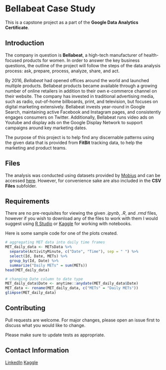 # Bellabeat Case Study

This is a capstone project as a part of the **Google Data Analytics Certificate**. 

## Introduction

The company in question is **Bellabeat**, a high-tech manufacturer of health-focused products for women. In order to answer the key business questions, the outline of the project will follow the steps of the data analysis process: ask, prepare, process, analyze, share, and act.

By 2016, *Bellabeat* had opened offices around the world and launched multiple products. Bellabeat products became available through a growing number of online retailers in addition to their own e-commerce channel on their website. The company has invested in traditional advertising media, such as radio, out-of-home billboards, print, and television, but focuses on digital marketing extensively. Bellabeat invests year-round in Google Search, maintaining active Facebook and Instagram pages, and consistently engages consumers on Twitter. Additionally, Bellabeat runs video ads on Youtube and display ads on the Google Display Network to support campaigns around key marketing dates.

The purpose of this project is to help find any discernable patterns using the given data that is provided from **FitBit** tracking data, to help the marketing and product teams.

## Files

The analysis was conducted using datasets provided by [Mobius](https://www.kaggle.com/arashnic) and can be accessed [here](https://www.kaggle.com/arashnic/fitbit). However, for convenience sake are also included in the **CSV Files** subfolder.

## Requirements

There are no pre-requisites for viewing the given *.ipynb*, *.R*, and *.rmd* files, however if you wish to download any of the files to work with them I would suggest using [R Studio](https://www.rstudio.com/) or [Kaggle](https://www.kaggle.com/) for working with notebooks. 

Here is some sample code for one of the plots created.

```r
# aggregating MET data into daily time frames
MET_daily_data <- METsData %>% 
  separate(ActivityMinute, c("Date", "Time"), sep = " ") %>% 
  select(Id, Date, METs) %>% 
  group_by(Id, Date) %>% 
  summarize("Daily METs" = sum(METs))
head(MET_daily_data)

# changing Date column to date type
MET_daily_data$Date <- anytime::anydate(MET_daily_data$Date)
MET_data <- rename(MET_daily_data, c("METs" = "Daily METs"))
glimpse(MET_daily_data)
```

## Contributing
Pull requests are welcome. For major changes, please open an issue first to discuss what you would like to change.

Please make sure to update tests as appropriate.

## Contact Information
[LinkedIn](https://www.linkedin.com/in/joseph-jensen-157828183/)
[Kaggle](https://www.kaggle.com/josephdjensen)
